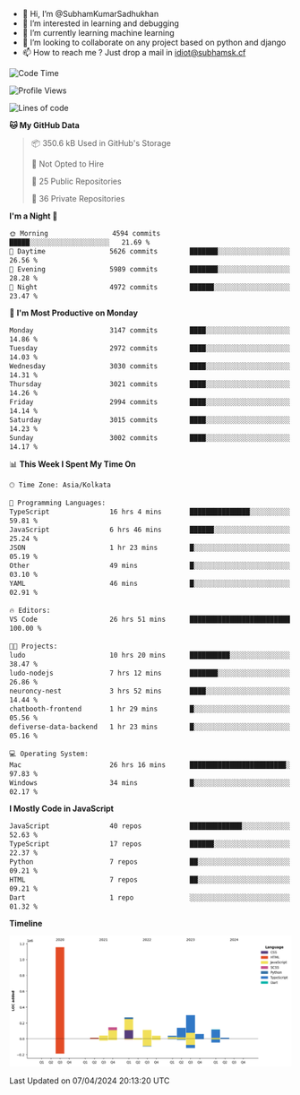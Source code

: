 - 👋 Hi, I’m @SubhamKumarSadhukhan
- 👀 I’m interested in learning and debugging
- 🌱 I’m currently learning machine learning
- 💞️ I’m looking to collaborate on any project based on python and django
- 📫 How to reach me ?
      Just drop a mail in idiot@subhamsk.cf

<!---
SubhamKumarSadhukhan/SubhamKumarSadhukhan is a ✨ special ✨ repository because its `README.md` (this file) appears on your GitHub profile.
You can click the Preview link to take a look at your changes.
--->


<!--START_SECTION:waka-->
![Code Time](http://img.shields.io/badge/Code%20Time-2%2C098%20hrs%2042%20mins-blue)

![Profile Views](http://img.shields.io/badge/Profile%20Views-0-blue)

![Lines of code](https://img.shields.io/badge/From%20Hello%20World%20I%27ve%20Written-2.4%20million%20lines%20of%20code-blue)

**🐱 My GitHub Data** 

> 📦 350.6 kB Used in GitHub's Storage 
 > 
> 🚫 Not Opted to Hire
 > 
> 📜 25 Public Repositories 
 > 
> 🔑 36 Private Repositories 
 > 
**I'm a Night 🦉** 

```text
🌞 Morning                4594 commits        █████░░░░░░░░░░░░░░░░░░░░   21.69 % 
🌆 Daytime                5626 commits        ███████░░░░░░░░░░░░░░░░░░   26.56 % 
🌃 Evening                5989 commits        ███████░░░░░░░░░░░░░░░░░░   28.28 % 
🌙 Night                  4972 commits        ██████░░░░░░░░░░░░░░░░░░░   23.47 % 
```
📅 **I'm Most Productive on Monday** 

```text
Monday                   3147 commits        ████░░░░░░░░░░░░░░░░░░░░░   14.86 % 
Tuesday                  2972 commits        ████░░░░░░░░░░░░░░░░░░░░░   14.03 % 
Wednesday                3030 commits        ████░░░░░░░░░░░░░░░░░░░░░   14.31 % 
Thursday                 3021 commits        ████░░░░░░░░░░░░░░░░░░░░░   14.26 % 
Friday                   2994 commits        ████░░░░░░░░░░░░░░░░░░░░░   14.14 % 
Saturday                 3015 commits        ████░░░░░░░░░░░░░░░░░░░░░   14.23 % 
Sunday                   3002 commits        ████░░░░░░░░░░░░░░░░░░░░░   14.17 % 
```


📊 **This Week I Spent My Time On** 

```text
🕑︎ Time Zone: Asia/Kolkata

💬 Programming Languages: 
TypeScript               16 hrs 4 mins       ███████████████░░░░░░░░░░   59.81 % 
JavaScript               6 hrs 46 mins       ██████░░░░░░░░░░░░░░░░░░░   25.24 % 
JSON                     1 hr 23 mins        █░░░░░░░░░░░░░░░░░░░░░░░░   05.19 % 
Other                    49 mins             █░░░░░░░░░░░░░░░░░░░░░░░░   03.10 % 
YAML                     46 mins             █░░░░░░░░░░░░░░░░░░░░░░░░   02.91 % 

🔥 Editors: 
VS Code                  26 hrs 51 mins      █████████████████████████   100.00 % 

🐱‍💻 Projects: 
ludo                     10 hrs 20 mins      ██████████░░░░░░░░░░░░░░░   38.47 % 
ludo-nodejs              7 hrs 12 mins       ███████░░░░░░░░░░░░░░░░░░   26.86 % 
neuroncy-nest            3 hrs 52 mins       ████░░░░░░░░░░░░░░░░░░░░░   14.44 % 
chatbooth-frontend       1 hr 29 mins        █░░░░░░░░░░░░░░░░░░░░░░░░   05.56 % 
defiverse-data-backend   1 hr 23 mins        █░░░░░░░░░░░░░░░░░░░░░░░░   05.16 % 

💻 Operating System: 
Mac                      26 hrs 16 mins      ████████████████████████░   97.83 % 
Windows                  34 mins             █░░░░░░░░░░░░░░░░░░░░░░░░   02.17 % 
```

**I Mostly Code in JavaScript** 

```text
JavaScript               40 repos            █████████████░░░░░░░░░░░░   52.63 % 
TypeScript               17 repos            ██████░░░░░░░░░░░░░░░░░░░   22.37 % 
Python                   7 repos             ██░░░░░░░░░░░░░░░░░░░░░░░   09.21 % 
HTML                     7 repos             ██░░░░░░░░░░░░░░░░░░░░░░░   09.21 % 
Dart                     1 repo              ░░░░░░░░░░░░░░░░░░░░░░░░░   01.32 % 
```



**Timeline**

![Lines of Code chart](https://raw.githubusercontent.com/SubhamKumarSadhukhan/SubhamKumarSadhukhan/main/assets/bar_graph.png)


 Last Updated on 07/04/2024 20:13:20 UTC
<!--END_SECTION:waka-->

